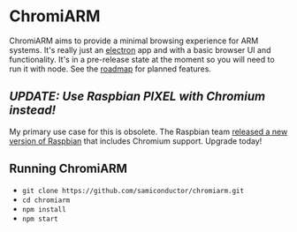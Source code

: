 # ChromiARM

ChromiARM aims to provide a minimal browsing experience for ARM systems. It's really just an [electron](http://electron.atom.io/) app and with a basic browser UI and functionality. It's in a pre-release state at the moment so you will need to run it with node. See the [roadmap](ROADMAP.md) for planned features.

## *UPDATE: Use Raspbian PIXEL with Chromium instead!*

My primary use case for this is obsolete. The Raspbian team [released a new version of Raspbian](https://www.raspberrypi.org/blog/introducing-pixel/) that includes Chromium support. Upgrade today!

## Running ChromiARM

- `git clone https://github.com/samiconductor/chromiarm.git`
- `cd chromiarm`
- `npm install`
- `npm start`
